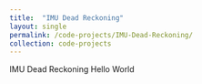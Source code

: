 ```yaml
---
title:  "IMU Dead Reckoning"
layout: single
permalink: /code-projects/IMU-Dead-Reckoning/
collection: code-projects
---
```


IMU Dead Reckoning Hello World

